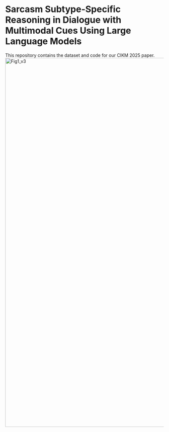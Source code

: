 # Sarcasm Subtype-Specific Reasoning in Dialogue with Multimodal Cues Using Large Language Models

This repository contains the dataset and code for our CIKM 2025 paper.
<img width="2078" height="1174" alt="Fig1_v3" src="https://github.com/user-attachments/assets/e83f4176-eb20-42f9-bdc3-692ccb3303e9" />
